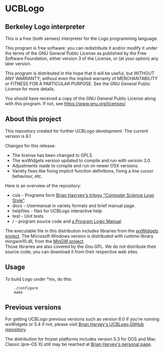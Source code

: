 # UCBLogo

## Berkeley Logo interpreter

This is a free (both senses) interpreter for the Logo programming language.

This program is free software: you can redistribute it and/or modify 
it under the terms of the GNU General Public License as published by 
the Free Software Foundation, either version 3 of the License, or 
(at your option) any later version. 
 
This program is distributed in the hope that it will be useful, 
but WITHOUT ANY WARRANTY; without even the implied warranty of 
MERCHANTABILITY or FITNESS FOR A PARTICULAR PURPOSE.  See the 
GNU General Public License for more details. 
 
You should have received a copy of the GNU General Public License 
along with this program.  If not, see https://www.gnu.org/licenses/. 

## About this project

This repository created for further UCBLogo development.
The current version is 6.1

Changes for this release:
* The license has been changed to GPL3.
* The wxWidgets version updated to compile and run with version 3.0.
* Adjustments made to compile and run on newer OSX versions.
* Variety fixes like fixing implicit function definitions, fixing a line cursor behaviour, etc.

Here is an overview of the repository:
* csls - Programs form [Brian Havrvey's trilogy "Computer Science Logo Style"](https://people.eecs.berkeley.edu/~bh/).
* docs - Usermanual in variety formats and brief manual page.
* helpfiles - files for UCBLogo interactive help
* test - Unit tests
* / - program source code and [a Program Logic Manual](/plm).

The executable file in this distribution includes libraries from the
[wxWidgets project](http://wxwidgets.org/).  The Microsoft Windows version
is distributed with runtime library mingwm10.dll, from the [MinGW project](http://www.mingw.org/).  
Those libraries are also covered by the Gnu GPL.  We
do not distribute their source code; you can download it from their
respective web sites.

## Usage

To build Logo under *nix, do this:
```	
	./configure
	make
```

## Previous versions

For getting UCBLogo previous versions such as version 6.0 if you're running wxWidgets or 5.4 if not, please visit [Brian Harvey's UCBLogo GitHub repository](https://github.com/brianharvey/UCBLogo).

The distribution for frozen platforms includes version 5.3 for DOS and Mac Classic (pre-OS X) still may be reached at [Brian Harvey's personal page](https://people.eecs.berkeley.edu/~bh/).

